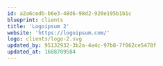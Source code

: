 ```yaml
---
id: a2a6cedb-b6e3-48d6-98d2-920e195b1b1c
blueprint: clients
title: 'Logoipsum 2'
website: 'https://logoipsum.com/'
logo: clients/logo-2.svg
updated_by: 95132932-3b2a-4a4c-97b8-7f062ce5478f
updated_at: 1688709584
---
```

